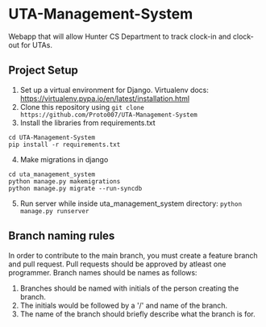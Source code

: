 # UTA-Management-System
Webapp that will allow Hunter CS Department to track clock-in and clock-out for UTAs.

## Project Setup ##
1. Set up a virtual environment for Django. Virtualenv docs: https://virtualenv.pypa.io/en/latest/installation.html
2. Clone this repository using `git clone https://github.com/Proto007/UTA-Management-System`
3. Install the libraries from requirements.txt
```
cd UTA-Management-System
pip install -r requirements.txt
```
4. Make migrations in django
```
cd uta_management_system
python manage.py makemigrations
python manage.py migrate --run-syncdb
```
5. Run server while inside uta_management_system directory: `python manage.py runserver`
## Branch naming rules ##
In order to contribute to the main branch, you must create a feature branch and pull request. Pull requests should be approved by atleast one programmer.
Branch names should be names as follows:
1. Branches should be named with initials of the person creating the branch. 
2. The initials would be followed by a '/' and name of the branch. 
3. The name of the branch should briefly describe what the branch is for.
